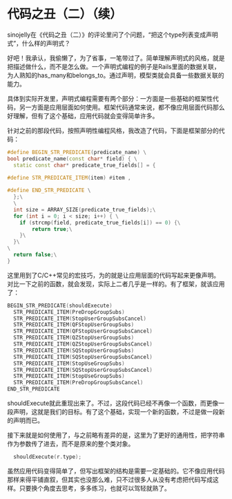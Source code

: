 代码之丑（二）（续）
===

sinojelly在《代码之丑（二）》的评论里问了个问题，“把这个type列表变成声明式”，什么样的声明式？

好吧！我承认，我偷懒了，为了省事，一笔带过了。简单理解声明式的风格，就是把描述做什么，而不是怎么做。一个声明式编程的例子是Rails里面的数据关联，为人熟知的has_many和belongs_to。通过声明，模型类就会具备一些数据关联的能力。

具体到实际开发里，声明式编程需要有两个部分：一方面是一些基础的框架性代码，另一方面是应用层面如何使用。框架代码通常来说，都不像应用层面代码那么好理解，但有了这个基础，应用代码就会变得简单许多。

针对之前的那段代码，按照声明性编程风格，我改造了代码，下面是框架部分的代码：

```c++
#define BEGIN_STR_PREDICATE(predicate_name) \
bool predicate_name(const char* field) { \
  static const char* predicate_true_fields[] = {
   
#define STR_PREDICATE_ITEM(item) #item ,

#define END_STR_PREDICATE \
  };\
  \
  int size = ARRAY_SIZE(predicate_true_fields);\
  for (int i = 0; i < size; i++) { \
    if (strcmp(field, predicate_true_fields[i]) == 0) {\
        return true;\
    }\
  }\
\
  return false;\
}
```

这里用到了C/C++常见的宏技巧，为的就是让应用层面的代码写起来更像声明。对比一下之前的函数，就会发现，实际上二者几乎是一样的。有了框架，就该应用了：

```c++
BEGIN_STR_PREDICATE(shouldExecute)
  STR_PREDICATE_ITEM(PreDropGroupSubs)
  STR_PREDICATE_ITEM(StopUserGroupSubsCancel)
  STR_PREDICATE_ITEM(QFStopUserGroupSubs)
  STR_PREDICATE_ITEM(QFStopUserGroupSubsCancel)
  STR_PREDICATE_ITEM(QZStopUserGroupSubs)
  STR_PREDICATE_ITEM(QZStopUserGroupSubsCancel)
  STR_PREDICATE_ITEM(SQStopUserGroupSubs)
  STR_PREDICATE_ITEM(SQStopUserGroupSubsCancel)
  STR_PREDICATE_ITEM(StopUseGroupSubs)
  STR_PREDICATE_ITEM(SQStopUserGroupSubsCancel)
  STR_PREDICATE_ITEM(StopUseGroupSubs)
  STR_PREDICATE_ITEM(PreDropGroupSubsCancel)
END_STR_PREDICATE
```

shouldExecute就此重现出来了。不过，这段代码已经不再像一个函数，而更像一段声明，这就是我们的目标。有了这个基础，实现一个新的函数，不过是做一段新的声明而已。

接下来就是如何使用了，与之前略有差异的是，这里为了更好的通用性，把字符串作为参数传了进去，而不是原来的整个类对象。
```c++
  shouldExecute(r.type);
```

虽然应用代码变得简单了，但写出框架的结构是需要一定基础的。它不像应用代码那样来得平铺直叙，但其实也没那么难，只不过很多人从没有考虑把代码写成这样。只要换个角度去思考，多多练习，也就可以驾轻就熟了。